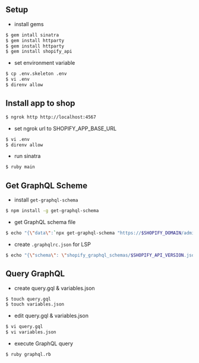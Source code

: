 ## Setup

- install gems

```sh
$ gem intall sinatra
$ gem install httparty
$ gem install httparty
$ gem install shopify_api
```

- set environment variable

```sh
$ cp .env.skeleton .env
$ vi .env
$ direnv allow
```

## Install app to shop

```sh
$ ngrok http http://localhost:4567
```

- set ngrok url to SHOPIFY_APP_BASE_URL

```sh
$ vi .env
$ direnv allow
```

- run sinatra

```sh
$ ruby main
```

## Get GraphQL Scheme

- install `get-graphql-schema`

```sh
$ npm install -g get-graphql-schema
```

- get GraphQL schema file

```sh
$ echo "{\"data\":`npx get-graphql-schema "https://$SHOPIFY_DOMAIN/admin/api/$SHOPIFY_API_VERSION/graphql.json" -h X-Shopify-Access-Token=$SHOPIFY_TOKEN -j`}" | jq > shopify_graphql_schemas/$SHOPIFY_API_VERSION.json
```

- create `.graphqlrc.json` for LSP

```sh
$ echo "{\"schema\": \"shopify_graphql_schemas/$SHOPIFY_API_VERSION.json\"}" | jq > .graphqlrc.json
```

## Query GraphQL

- create query.gql & variables.json

```sh
$ touch query.gql
$ touch variables.json
```

- edit query.gql & variables.json

```sh
$ vi query.gql
$ vi variables.json
```

- execute GraphQL query

```
$ ruby graphql.rb
```
